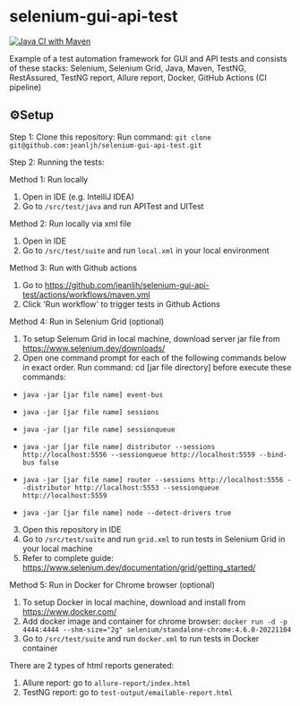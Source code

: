 # selenium-gui-api-test

[![Java CI with Maven](https://github.com/jeanljh/selenium-gui-api-test/actions/workflows/maven.yml/badge.svg)](https://github.com/jeanljh/selenium-gui-api-test/actions/workflows/maven.yml)

Example of a test automation framework for GUI and API tests and consists of these stacks: Selenium, Selenium Grid, Java, Maven, TestNG, RestAssured, TestNG report, Allure report, Docker, GitHub Actions (CI pipeline)

## ⚙Setup
Step 1: Clone this repository: 
Run command: `git clone git@github.com:jeanljh/selenium-gui-api-test.git`

Step 2: Running the tests:

Method 1: Run locally
1. Open in IDE (e.g. IntelliJ IDEA)
2. Go to `/src/test/java` and run APITest and UITest

Method 2: Run locally via xml file
1. Open in IDE
2. Go to `/src/test/suite` and run `local.xml` in your local environment

Method 3: Run with Github actions
1. Go to https://github.com/jeanljh/selenium-gui-api-test/actions/workflows/maven.yml
2. Click 'Run workflow' to trigger tests in Github Actions

Method 4: Run in Selenium Grid (optional)
1. To setup Selenum Grid in local machine, download server jar file from https://www.selenium.dev/downloads/
2. Open one command prompt for each of the following commands below in exact order. Run command: cd [jar file directory] before execute these commands:

- `java -jar [jar file name] event-bus`
  
- `java -jar [jar file name] sessions`
  
- `java -jar [jar file name] sessionqueue`
  
- `java -jar [jar file name] distributor --sessions http://localhost:5556 --sessionqueue http://localhost:5559 --bind-bus false`
  
- `java -jar [jar file name] router --sessions http://localhost:5556 --distributor http://localhost:5553 --sessionqueue http://localhost:5559`
  
- `java -jar [jar file name] node --detect-drivers true`

3. Open this repository in IDE
4. Go to `/src/test/suite` and run `grid.xml` to run tests in Selenium Grid in your local machine
5. Refer to complete guide: https://www.selenium.dev/documentation/grid/getting_started/

Method 5: Run in Docker for Chrome browser (optional)
1. To setup Docker in local machine, download and install from https://www.docker.com/
2. Add docker image and container for chrome browser:
`docker run -d -p 4444:4444 --shm-size="2g" selenium/standalone-chrome:4.6.0-20221104`
3. Go to `/src/test/suite` and run `docker.xml` to run tests in Docker container

There are 2 types of html reports generated:
1. Allure report: go to `allure-report/index.html`
2. TestNG report: go to `test-output/emailable-report.html`


